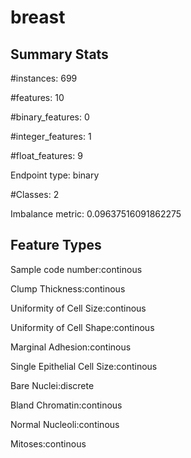 # breast

## Summary Stats

#instances: 699

#features: 10

  #binary_features: 0

  #integer_features: 1

  #float_features: 9

Endpoint type: binary

#Classes: 2

Imbalance metric: 0.09637516091862275

## Feature Types

 Sample code number:continous

Clump Thickness:continous

Uniformity of Cell Size:continous

Uniformity of Cell Shape:continous

Marginal Adhesion:continous

Single Epithelial Cell Size:continous

Bare Nuclei:discrete

Bland Chromatin:continous

Normal Nucleoli:continous

Mitoses:continous

